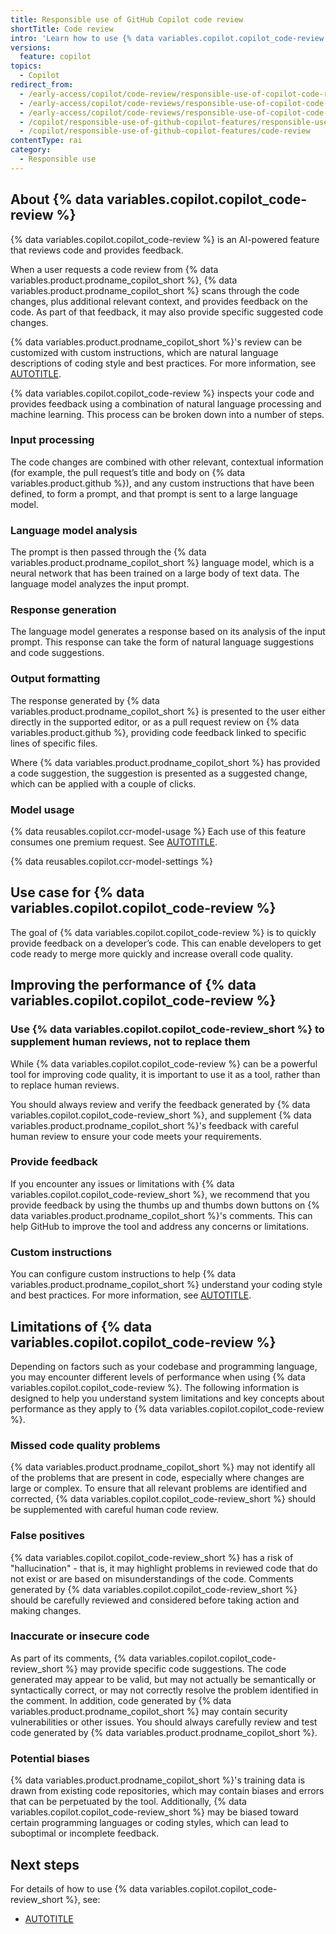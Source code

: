 ```yaml
---
title: Responsible use of GitHub Copilot code review
shortTitle: Code review
intro: 'Learn how to use {% data variables.copilot.copilot_code-review %} safely and responsibly by understanding its purposes, capabilities, and limitations.'
versions:
  feature: copilot
topics:
  - Copilot
redirect_from:
  - /early-access/copilot/code-review/responsible-use-of-copilot-code-review
  - /early-access/copilot/code-reviews/responsible-use-of-copilot-code-review
  - /early-access/copilot/code-reviews/responsible-use-of-copilot-code-reviews
  - /copilot/responsible-use-of-github-copilot-features/responsible-use-of-github-copilot-code-review
  - /copilot/responsible-use-of-github-copilot-features/code-review
contentType: rai
category: 
  - Responsible use
---
```


## About {% data variables.copilot.copilot_code-review %}

{% data variables.copilot.copilot_code-review %} is an AI-powered feature that reviews code and provides feedback.

When a user requests a code review from {% data variables.product.prodname_copilot_short %}, {% data variables.product.prodname_copilot_short %} scans through the code changes, plus additional relevant context, and provides feedback on the code. As part of that feedback, it may also provide specific suggested code changes.

{% data variables.product.prodname_copilot_short %}'s review can be customized with custom instructions, which are natural language descriptions of coding style and best practices. For more information, see [AUTOTITLE](/copilot/how-tos/configure-custom-instructions/add-repository-instructions).

{% data variables.copilot.copilot_code-review %} inspects your code and provides feedback using a combination of natural language processing and machine learning. This process can be broken down into a number of steps.

### Input processing

The code changes are combined with other relevant, contextual information (for example, the pull request’s title and body on {% data variables.product.github %}), and any custom instructions that have been defined, to form a prompt, and that prompt is sent to a large language model.

### Language model analysis

The prompt is then passed through the {% data variables.product.prodname_copilot_short %} language model, which is a neural network that has been trained on a large body of text data. The language model analyzes the input prompt.

### Response generation

The language model generates a response based on its analysis of the input prompt. This response can take the form of natural language suggestions and code suggestions.

### Output formatting

The response generated by {% data variables.product.prodname_copilot_short %} is presented to the user either directly in the supported editor, or as a pull request review on {% data variables.product.github %}, providing code feedback linked to specific lines of specific files.

Where {% data variables.product.prodname_copilot_short %} has provided a code suggestion, the suggestion is presented as a suggested change, which can be applied with a couple of clicks.

### Model usage

{% data reusables.copilot.ccr-model-usage %} Each use of this feature consumes one premium request. See [AUTOTITLE](/copilot/managing-copilot/monitoring-usage-and-entitlements/about-premium-requests).

{% data reusables.copilot.ccr-model-settings %}

## Use case for {% data variables.copilot.copilot_code-review %}

The goal of {% data variables.copilot.copilot_code-review %} is to quickly provide feedback on a developer’s code. This can enable developers to get code ready to merge more quickly and increase overall code quality.

## Improving the performance of {% data variables.copilot.copilot_code-review %}

### Use {% data variables.copilot.copilot_code-review_short %} to supplement human reviews, not to replace them

While {% data variables.copilot.copilot_code-review %} can be a powerful tool for improving code quality, it is important to use it as a tool, rather than to replace human reviews.

You should always review and verify the feedback generated by {% data variables.copilot.copilot_code-review_short %}, and supplement {% data variables.product.prodname_copilot_short %}'s feedback with careful human review to ensure your code meets your requirements.

### Provide feedback

If you encounter any issues or limitations with {% data variables.copilot.copilot_code-review_short %}, we recommend that you provide feedback by using the thumbs up and thumbs down buttons on {% data variables.product.prodname_copilot_short %}'s comments. This can help GitHub to improve the tool and address any concerns or limitations.

### Custom instructions

You can configure custom instructions to help {% data variables.product.prodname_copilot_short %} understand your coding style and best practices. For more information, see [AUTOTITLE](/copilot/how-tos/configure-custom-instructions/add-repository-instructions).

## Limitations of {% data variables.copilot.copilot_code-review %}

Depending on factors such as your codebase and programming language, you may encounter different levels of performance when using {% data variables.copilot.copilot_code-review %}. The following information is designed to help you understand system limitations and key concepts about performance as they apply to {% data variables.copilot.copilot_code-review %}.

### Missed code quality problems

{% data variables.product.prodname_copilot_short %} may not identify all of the problems that are present in code, especially where changes are large or complex. To ensure that all relevant problems are identified and corrected, {% data variables.copilot.copilot_code-review_short %} should be supplemented with careful human code review.

### False positives

{% data variables.copilot.copilot_code-review_short %} has a risk of "hallucination" - that is, it may highlight problems in reviewed code that do not exist or are based on misunderstandings of the code. Comments generated by {% data variables.copilot.copilot_code-review_short %} should be carefully reviewed and considered before taking action and making changes.

### Inaccurate or insecure code

As part of its comments, {% data variables.copilot.copilot_code-review_short %} may provide specific code suggestions. The code generated may appear to be valid, but may not actually be semantically or syntactically correct, or may not correctly resolve the problem identified in the comment. In addition, code generated by {% data variables.product.prodname_copilot_short %} may contain security vulnerabilities or other issues. You should always carefully review and test code generated by {% data variables.product.prodname_copilot_short %}.

### Potential biases

{% data variables.product.prodname_copilot_short %}'s training data is drawn from existing code repositories, which may contain biases and errors that can be perpetuated by the tool. Additionally, {% data variables.copilot.copilot_code-review_short %} may be biased toward certain programming languages or coding styles, which can lead to suboptimal or incomplete feedback.

## Next steps

For details of how to use {% data variables.copilot.copilot_code-review_short %}, see:

* [AUTOTITLE](/copilot/using-github-copilot/code-review/using-copilot-code-review)
